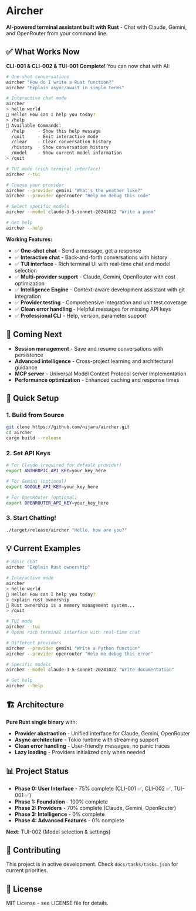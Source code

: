 # Aircher

**AI-powered terminal assistant built with Rust** - Chat with Claude, Gemini, and OpenRouter from your command line.

## ✅ What Works Now

**CLI-001 & CLI-002 & TUI-001 Complete!** You can now chat with AI:

```bash
# One-shot conversations
aircher "How do I write a Rust function?"
aircher "Explain async/await in simple terms"

# Interactive chat mode
aircher
> hello world
🤖 Hello! How can I help you today?
> /help
📖 Available Commands:
  /help     - Show this help message
  /quit     - Exit interactive mode
  /clear    - Clear conversation history
  /history  - Show conversation history
  /model    - Show current model information
> /quit

# TUI mode (rich terminal interface)
aircher --tui

# Choose your provider
aircher --provider gemini "What's the weather like?"
aircher --provider openrouter "Help me debug this code"

# Select specific models
aircher --model claude-3-5-sonnet-20241022 "Write a poem"

# Get help
aircher --help
```

**Working Features:**
- ✅ **One-shot chat** - Send a message, get a response
- ✅ **Interactive chat** - Back-and-forth conversations with history
- ✅ **TUI interface** - Rich terminal UI with real-time chat and model selection
- ✅ **Multi-provider support** - Claude, Gemini, OpenRouter with cost optimization
- ✅ **Intelligence Engine** - Context-aware development assistant with git integration
- ✅ **Provider testing** - Comprehensive integration and unit test coverage
- ✅ **Clean error handling** - Helpful messages for missing API keys
- ✅ **Professional CLI** - Help, version, parameter support

## 🚧 Coming Next

- **Session management** - Save and resume conversations with persistence
- **Advanced intelligence** - Cross-project learning and architectural guidance
- **MCP server** - Universal Model Context Protocol server implementation
- **Performance optimization** - Enhanced caching and response times

## 🚀 Quick Setup

### 1. Build from Source
```bash
git clone https://github.com/nijaru/aircher.git
cd aircher
cargo build --release
```

### 2. Set API Keys
```bash
# For Claude (required for default provider)
export ANTHROPIC_API_KEY=your_key_here

# For Gemini (optional)
export GOOGLE_API_KEY=your_key_here

# For OpenRouter (optional)
export OPENROUTER_API_KEY=your_key_here
```

### 3. Start Chatting!
```bash
./target/release/aircher "Hello, how are you?"
```

## 💡 Current Examples

```bash
# Basic chat
aircher "Explain Rust ownership"

# Interactive mode
aircher
> hello world
🤖 Hello! How can I help you today?
> explain rust ownership
🤖 Rust ownership is a memory management system...
> /quit

# TUI mode
aircher --tui
# Opens rich terminal interface with real-time chat

# Different providers
aircher --provider gemini "Write a Python function"
aircher --provider openrouter "Help me debug this error"

# Specific models
aircher --model claude-3-5-sonnet-20241022 "Write documentation"

# Get help
aircher --help
```

## 🏗️ Architecture

**Pure Rust single binary** with:
- **Provider abstraction** - Unified interface for Claude, Gemini, OpenRouter
- **Async architecture** - Tokio runtime with streaming support  
- **Clean error handling** - User-friendly messages, no panic traces
- **Lazy loading** - Providers initialized only when needed

## 📊 Project Status

- **Phase 0: User Interface** - 75% complete (CLI-001 ✅, CLI-002 ✅, TUI-001 ✅)
- **Phase 1: Foundation** - 100% complete  
- **Phase 2: Providers** - 70% complete (Claude, Gemini, OpenRouter)
- **Phase 3: Intelligence** - 0% complete
- **Phase 4: Advanced Features** - 0% complete

**Next**: TUI-002 (Model selection & settings)

## 🤝 Contributing

This project is in active development. Check `docs/tasks/tasks.json` for current priorities.

## 📄 License

MIT License - see LICENSE file for details.

